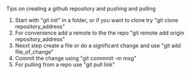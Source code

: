 Tips on creating a github repository and pushing and pulling

1. Start with "git init" in a folder, or if you want to clone try "git clone repository_address"
2. For convenience add a remote to the the repo "git remote add origin repository_address"
3. Nexxt step create a file or do a significant change and use "git add file_of_change"
4. Commit the change using "git commmit -m msg"
5. For pulling from a repo use "git pull link"
